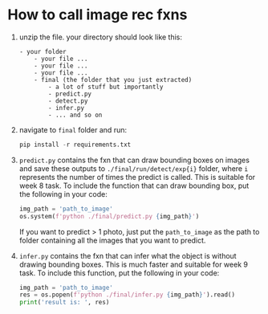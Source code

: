# How to call image rec fxns
1. unzip the file. your directory should look like this:
    ```
    - your folder
        - your file ...
        - your file ...
        - your file ...
        - final (the folder that you just extracted)
            - a lot of stuff but importantly
            - predict.py
            - detect.py
            - infer.py
            - ... and so on
    ```

2. navigate to `final` folder and run:
    ```python
    pip install -r requirements.txt
    ```
3. `predict.py` contains the fxn that can draw bounding boxes on images and save these outputs to `./final/run/detect/exp{i}` folder, where `i` represents the number of times the predict is called. This is suitable for week 8 task. To include the function that can draw bounding box, put the following in your code:
    ```python
    img_path = 'path_to_image'
    os.system(f'python ./final/predict.py {img_path}')
    ```
    If you want to predict > 1 photo, just put the `path_to_image` as the path to folder containing all the images that you want to predict.

4. `infer.py` contains the fxn that can infer what the object is without drawing bounding boxes. This is much faster and suitable for week 9 task. To include this function, put the following in your code:
    ```python
    img_path = 'path_to_image'
    res = os.popen(f'python ./final/infer.py {img_path}').read()
    print('result is: ', res)
    ```